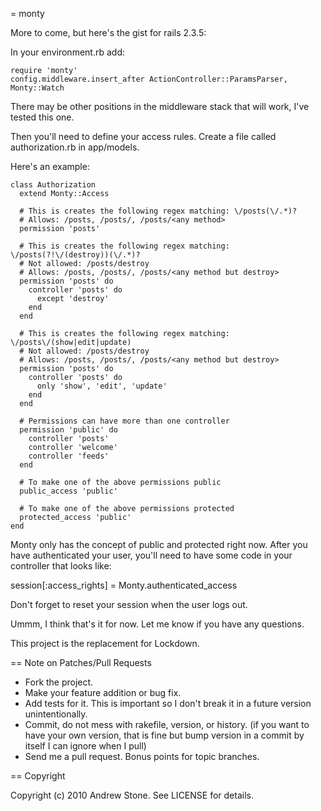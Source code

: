 = monty

More to come, but here's the gist for rails 2.3.5:

In your environment.rb add:

    require 'monty'
    config.middleware.insert_after ActionController::ParamsParser, Monty::Watch

There may be other positions in the middleware stack that will work, I've tested this one.

Then you'll need to define your access rules.  Create a file called authorization.rb in app/models. 

Here's an example:

    class Authorization
      extend Monty::Access
  
      # This is creates the following regex matching: \/posts(\/.*)?
      # Allows: /posts, /posts/, /posts/<any method>
      permission 'posts'

      # This is creates the following regex matching: \/posts(?!\/(destroy))(\/.*)?
      # Not allowed: /posts/destroy
      # Allows: /posts, /posts/, /posts/<any method but destroy>
      permission 'posts' do
        controller 'posts' do
          except 'destroy'
        end
      end

      # This is creates the following regex matching: \/posts\/(show|edit|update)
      # Not allowed: /posts/destroy
      # Allows: /posts, /posts/, /posts/<any method but destroy>
      permission 'posts' do
        controller 'posts' do
          only 'show', 'edit', 'update'
        end
      end
    
      # Permissions can have more than one controller
      permission 'public' do
        controller 'posts'
        controller 'welcome'
        controller 'feeds'
      end

      # To make one of the above permissions public
      public_access 'public'

      # To make one of the above permissions protected
      protected_access 'public'
    end


Monty only has the concept of public and protected right now.  After you have authenticated your user, you'll need to have some code in your controller that looks like:

  session[:access_rights] = Monty.authenticated_access

Don't forget to reset your session when the user logs out.

Ummm, I think that's it for now.  Let me know if you have any questions.  

This project is the replacement for Lockdown.

== Note on Patches/Pull Requests
 
* Fork the project.
* Make your feature addition or bug fix.
* Add tests for it. This is important so I don't break it in a
  future version unintentionally.
* Commit, do not mess with rakefile, version, or history.
  (if you want to have your own version, that is fine but bump version in a commit by itself I can ignore when I pull)
* Send me a pull request. Bonus points for topic branches.

== Copyright

Copyright (c) 2010 Andrew Stone. See LICENSE for details.

